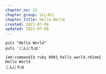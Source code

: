 ```yaml
---
chapter_no: 11
chapter_group: はじめに
chapter_title: Hello World
created: 2021-07-06
updated: 2021-07-06
---
```

```
puts "Hello World"
puts 'こんにちは'
```

```output:出力結果
{em:command{$ ruby 0001_hello_world.rb}em}
Hello World
こんにちは
```